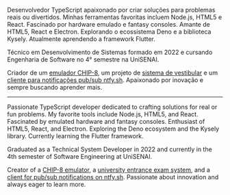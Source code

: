 Desenvolvedor TypeScript apaixonado por criar soluções para problemas reais ou divertidos. Minhas ferramentas favoritas incluem Node.js, HTML5 e React. Fascinado por hardware emulado e fantasy consoles. Amante de HTML5, React e Electron. Explorando o ecossistema Deno e a biblioteca Kysely. Atualmente aprendendo a framework Flutter.

Técnico em Desenvolvimento de Sistemas formado em 2022 e cursando Engenharia de Software no 4° semestre na UniSENAI. 

Criador de um [emulador CHIP-8](https://github.com/lucas-bortoli/chip8), um projeto de [sistema de vestibular](https://github.com/lucas-bortoli/vestibular.backend) e um [cliente para notificações pub/sub ntfy.sh](https://ntfy.sh/). Apaixonado por inovação e sempre buscando aprender mais.

---

Passionate TypeScript developer dedicated to crafting solutions for real or fun problems. My favorite tools include Node.js, HTML5, and React. Fascinated by emulated hardware and fantasy consoles. Enthusiast of HTML5, React, and Electron. Exploring the Deno ecosystem and the Kysely library. Currently learning the Flutter framework.

Graduated as a Technical System Developer in 2022 and currently in the 4th semester of Software Engineering at UniSENAI.

Creator of a [CHIP-8 emulator](https://github.com/lucas-bortoli/chip8), a [university entrance exam system](https://github.com/lucas-bortoli/vestibular.backend), and a [client for pub/sub notifications on ntfy.sh](https://ntfy.sh/). Passionate about innovation and always eager to learn more.

<!--
**lucas-bortoli/lucas-bortoli** is a ✨ _special_ ✨ repository because its `README.md` (this file) appears on your GitHub profile.

Here are some ideas to get you started:

- 🔭 I’m currently working on ...
- 🌱 I’m currently learning ...
- 👯 I’m looking to collaborate on ...
- 🤔 I’m looking for help with ...
- 💬 Ask me about ...
- 📫 How to reach me: ...
- 😄 Pronouns: ...
- ⚡ Fun fact: ...
-->
